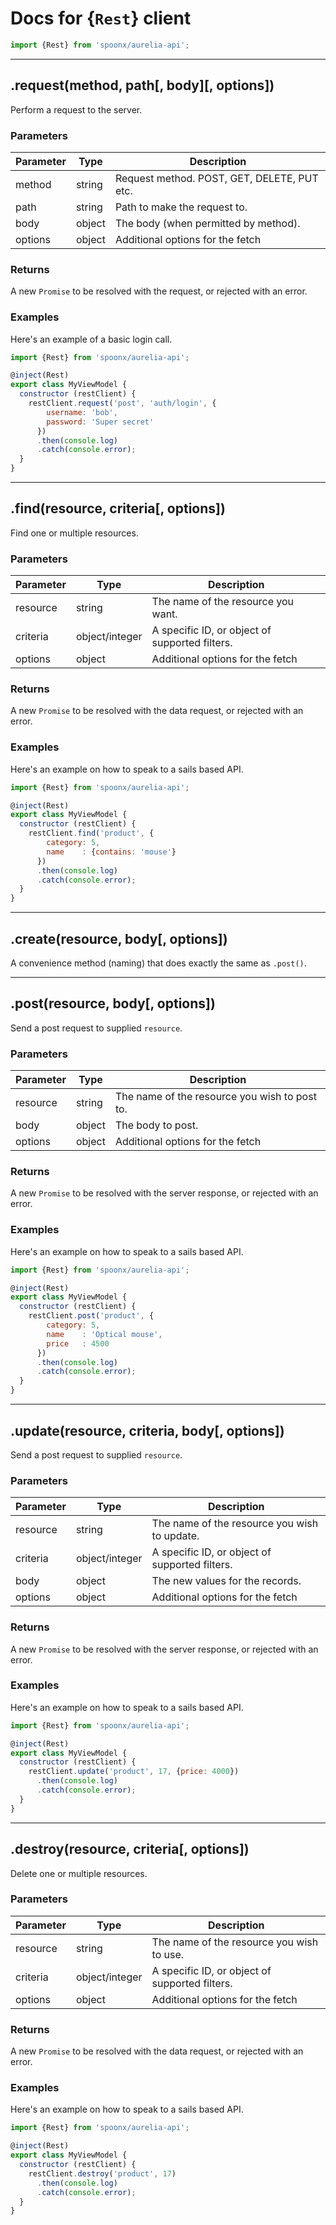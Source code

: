 # Docs for {`Rest`} client

```javascript
import {Rest} from 'spoonx/aurelia-api';
```

----------

## .request(method, path[, body][, options])

Perform a request to the server.

### Parameters

| Parameter | Type   | Description                                 |
| --------- | ------ | ------------------------------------------- |
| method    | string | Request method. POST, GET, DELETE, PUT etc. |
| path      | string | Path to make the request to.                |
| body      | object | The body (when permitted by method).        |
| options   | object | Additional options for the fetch            |

### Returns

A new `Promise` to be resolved with the request, or rejected with an error.

### Examples

Here's an example of a basic login call.

```javascript
import {Rest} from 'spoonx/aurelia-api';

@inject(Rest)
export class MyViewModel {
  constructor (restClient) {
    restClient.request('post', 'auth/login', {
        username: 'bob',
        password: 'Super secret'
      })
      .then(console.log)
      .catch(console.error);
  }
}
```

----------

## .find(resource, criteria[, options])

Find one or multiple resources.

### Parameters

| Parameter | Type           | Description                                    |
| --------- | -------------- | ---------------------------------------------- |
| resource  | string         | The name of the resource you want.             |
| criteria  | object/integer | A specific ID, or object of supported filters. |
| options   | object         | Additional options for the fetch               |

### Returns

A new `Promise` to be resolved with the data request, or rejected with an error.

### Examples

Here's an example on how to speak to a sails based API.

```javascript
import {Rest} from 'spoonx/aurelia-api';

@inject(Rest)
export class MyViewModel {
  constructor (restClient) {
    restClient.find('product', {
        category: 5,
        name    : {contains: 'mouse'} 
      })
      .then(console.log)
      .catch(console.error);
  }
}
```

----------

## .create(resource, body[, options])

A convenience method (naming) that does exactly the same as `.post()`. 

----------

## .post(resource, body[, options])

Send a post request to supplied `resource`.

### Parameters

| Parameter | Type   | Description                                   |
| --------- | ------ | --------------------------------------------- |
| resource  | string | The name of the resource you wish to post to. |
| body      | object | The body to post.                             |
| options   | object | Additional options for the fetch              |

### Returns

A new `Promise` to be resolved with the server response, or rejected with an error.

### Examples

Here's an example on how to speak to a sails based API.

```javascript
import {Rest} from 'spoonx/aurelia-api';

@inject(Rest)
export class MyViewModel {
  constructor (restClient) {
    restClient.post('product', {
        category: 5,
        name    : 'Optical mouse',
        price   : 4500
      })
      .then(console.log)
      .catch(console.error);
  }
}
```

----------

## .update(resource, criteria, body[, options])

Send a post request to supplied `resource`.

### Parameters

| Parameter | Type           | Description                                    |
| --------- | -------------- | ---------------------------------------------- |
| resource  | string         | The name of the resource you wish to update.   |
| criteria  | object/integer | A specific ID, or object of supported filters. |
| body      | object         | The new values for the records.                |
| options   | object         | Additional options for the fetch               |

### Returns

A new `Promise` to be resolved with the server response, or rejected with an error.

### Examples

Here's an example on how to speak to a sails based API.

```javascript
import {Rest} from 'spoonx/aurelia-api';

@inject(Rest)
export class MyViewModel {
  constructor (restClient) {
    restClient.update('product', 17, {price: 4000})
      .then(console.log)
      .catch(console.error);
  }
}
```

----------

## .destroy(resource, criteria[, options])

Delete one or multiple resources.

### Parameters

| Parameter | Type           | Description                                    |
| --------- | -------------- | ---------------------------------------------- |
| resource  | string         | The name of the resource you wish to use.      |
| criteria  | object/integer | A specific ID, or object of supported filters. |
| options   | object         | Additional options for the fetch               |

### Returns

A new `Promise` to be resolved with the data request, or rejected with an error.

### Examples

Here's an example on how to speak to a sails based API.

```javascript
import {Rest} from 'spoonx/aurelia-api';

@inject(Rest)
export class MyViewModel {
  constructor (restClient) {
    restClient.destroy('product', 17)
      .then(console.log)
      .catch(console.error);
  }
}
```
